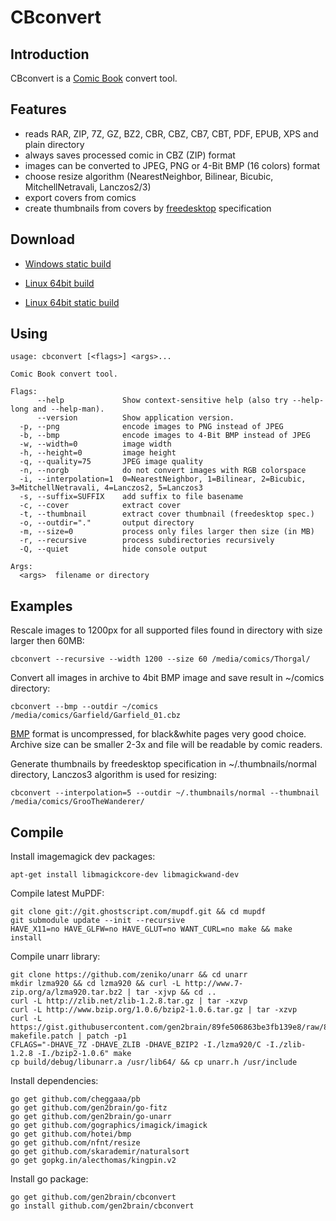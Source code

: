CBconvert
=========

Introduction
------------

CBconvert is a [Comic Book](http://en.wikipedia.org/wiki/Comic_Book_Archive_file) convert tool.

Features
--------

 - reads RAR, ZIP, 7Z, GZ, BZ2, CBR, CBZ, CB7, CBT, PDF, EPUB, XPS and plain directory
 - always saves processed comic in CBZ (ZIP) format
 - images can be converted to JPEG, PNG or 4-Bit BMP (16 colors) format
 - choose resize algorithm (NearestNeighbor, Bilinear, Bicubic, MitchellNetravali, Lanczos2/3)
 - export covers from comics
 - create thumbnails from covers by [freedesktop](http://www.freedesktop.org/wiki/) specification

Download
--------

 - [Windows static build](https://github.com/gen2brain/cbconvert/releases/download/0.3.0/cbconvert-0.3.0.zip)

 - [Linux 64bit build](https://github.com/gen2brain/cbconvert/releases/download/0.3.0/cbconvert-0.3.0.tar.gz)
 - [Linux 64bit static build](https://github.com/gen2brain/cbconvert/releases/download/0.3.0/cbconvert-0.3.0-static.tar.gz)

Using
-----

    usage: cbconvert [<flags>] <args>...

    Comic Book convert tool.

    Flags:
          --help             Show context-sensitive help (also try --help-long and --help-man).
          --version          Show application version.
      -p, --png              encode images to PNG instead of JPEG
      -b, --bmp              encode images to 4-Bit BMP instead of JPEG
      -w, --width=0          image width
      -h, --height=0         image height
      -q, --quality=75       JPEG image quality
      -n, --norgb            do not convert images with RGB colorspace
      -i, --interpolation=1  0=NearestNeighbor, 1=Bilinear, 2=Bicubic, 3=MitchellNetravali, 4=Lanczos2, 5=Lanczos3
      -s, --suffix=SUFFIX    add suffix to file basename
      -c, --cover            extract cover
      -t, --thumbnail        extract cover thumbnail (freedesktop spec.)
      -o, --outdir="."       output directory
      -m, --size=0           process only files larger then size (in MB)
      -r, --recursive        process subdirectories recursively
      -Q, --quiet            hide console output

    Args:
      <args>  filename or directory


Examples
--------

Rescale images to 1200px for all supported files found in directory with size larger then 60MB:

    cbconvert --recursive --width 1200 --size 60 /media/comics/Thorgal/

Convert all images in archive to 4bit BMP image and save result in ~/comics directory:

    cbconvert --bmp --outdir ~/comics /media/comics/Garfield/Garfield_01.cbz

[BMP](http://en.wikipedia.org/wiki/BMP_file_format) format is uncompressed, for black&white pages very good choice. Archive size can be smaller 2-3x and file will be readable by comic readers.

Generate thumbnails by freedesktop specification in ~/.thumbnails/normal directory, Lanczos3 algorithm is used for resizing:

    cbconvert --interpolation=5 --outdir ~/.thumbnails/normal --thumbnail /media/comics/GrooTheWanderer/

Compile
-------

Install imagemagick dev packages:

    apt-get install libmagickcore-dev libmagickwand-dev

Compile latest MuPDF:

    git clone git://git.ghostscript.com/mupdf.git && cd mupdf
    git submodule update --init --recursive
    HAVE_X11=no HAVE_GLFW=no HAVE_GLUT=no WANT_CURL=no make && make install

Compile unarr library:

    git clone https://github.com/zeniko/unarr && cd unarr
    mkdir lzma920 && cd lzma920 && curl -L http://www.7-zip.org/a/lzma920.tar.bz2 | tar -xjvp && cd ..
    curl -L http://zlib.net/zlib-1.2.8.tar.gz | tar -xzvp
    curl -L http://www.bzip.org/1.0.6/bzip2-1.0.6.tar.gz | tar -xzvp
    curl -L https://gist.githubusercontent.com/gen2brain/89fe506863be3fb139e8/raw/8783a7d81e22ad84944d146c5e33beab6dffc641/unarr-makefile.patch | patch -p1
    CFLAGS="-DHAVE_7Z -DHAVE_ZLIB -DHAVE_BZIP2 -I./lzma920/C -I./zlib-1.2.8 -I./bzip2-1.0.6" make
    cp build/debug/libunarr.a /usr/lib64/ && cp unarr.h /usr/include

Install dependencies:

    go get github.com/cheggaaa/pb
	go get github.com/gen2brain/go-fitz
    go get github.com/gen2brain/go-unarr
    go get github.com/gographics/imagick/imagick
    go get github.com/hotei/bmp
    go get github.com/nfnt/resize
    go get github.com/skarademir/naturalsort
    go get gopkg.in/alecthomas/kingpin.v2

Install go package:

    go get github.com/gen2brain/cbconvert
    go install github.com/gen2brain/cbconvert
